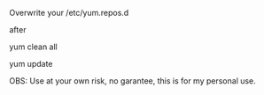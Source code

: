 Overwrite your /etc/yum.repos.d

after

yum clean all

yum update

OBS: Use at your own risk, no garantee, this is for my personal use.
